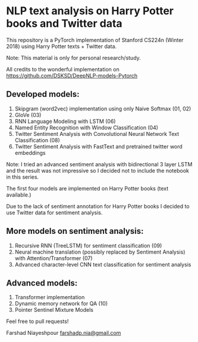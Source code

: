 # NLP text analysis on Harry Potter books and Twitter data
This repository is a PyTorch implementation of Stanford CS224n (Winter 2018) using Harry Potter texts + Twitter data. 

Note: This material is only for personal research/study.

All credits to the wonderful implementation on https://github.com/DSKSD/DeepNLP-models-Pytorch

## Developed models:
1. Skipgram (word2vec) implementation using only Naive Softmax (01, 02)
2. GloVe (03)
3. RNN Language Modeling with LSTM (06)
4. Named Entity Recognition with Window Classification (04)
5. Twitter Sentiment Analysis with Convolutional Neural Network Text Classification (08)
6. Twitter Sentiment Analysis with FastText and pretrained twitter word embeddings

Note: I tried an advanced sentiment analysis with bidirectional 3 layer LSTM and the result was not impressive so I decided not to include the notebook in this series. 

The first four models are implemented on Harry Potter books (text available.) 

Due to the lack of sentiment annotation for Harry Potter books I decided to use Twitter data for sentiment analysis. 

## More models on sentiment analysis:
1. Recursive RNN (TreeLSTM) for sentiment classification (09)
2. Neural machine translation (possibly replaced by Sentiment Analysis) with Attention/Transformer (07)
3. Advanced character-level CNN text classification for sentiment analysis

## Advanced models:
1. Transformer implementation
2. Dynamic memory network for QA (10)
3. Pointer Sentinel Mixture Models

Feel free to pull requests!

Farshad Niayeshpour
farshadp.nia@gmail.com
